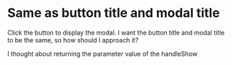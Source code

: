 
# Same as button title and modal title

Click the button to display the modal. I want the button title and modal title to be the same, so how should I approach it?

I thought about returning the parameter value of the handleShow

        